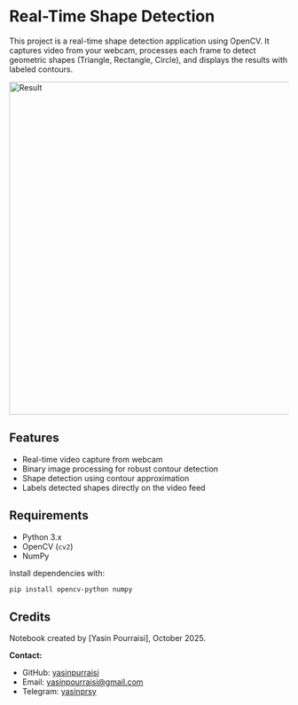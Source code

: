 # Real-Time Shape Detection

This project is a real-time shape detection application using OpenCV. It captures video from your webcam, processes each frame to detect geometric shapes (Triangle, Rectangle, Circle), and displays the results with labeled contours.


<img src="Result\res.gif" width="600" alt="Result">

## Features

- Real-time video capture from webcam
- Binary image processing for robust contour detection
- Shape detection using contour approximation
- Labels detected shapes directly on the video feed

## Requirements

- Python 3.x
- OpenCV (`cv2`)
- NumPy

Install dependencies with:

```sh
pip install opencv-python numpy
```

## Credits

Notebook created by [Yasin Pourraisi], October 2025.

**Contact:**
- GitHub: [yasinpurraisi](https://github.com/yasinpurraisi)
- Email: yasinpourraisi@gmail.com
- Telegram: [yasinprsy](https://t.me/yasinprsy)


